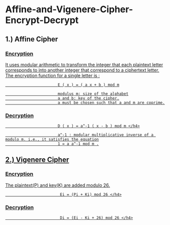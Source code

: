 # Affine-and-Vigenere-Cipher-Encrypt-Decrypt

<h2> 1.) Affine Cipher </h2>
<h3><u>Encryption</h3>

It uses modular arithmetic to transform the integer that each plaintext letter corresponds to into another integer that correspond to a ciphertext letter. 
The encryption function for a single letter is :

                           E ( x ) = ( a x + b ) mod m
 
                           modulus m: size of the alphabet
                           a and b: key of the cipher.
                           a must be chosen such that a and m are coprime.

<h3><u>Decryption</h3>

                           D ( x ) = a^-1 ( x - b ) mod m </h4>

                           a^-1 : modular multiplicative inverse of a modulo m. i.e., it satisfies the equation
                           1 = a a^-1 mod m .

<h2> 2.) Vigenere Cipher </h2>
<h3><u>Encryption</h3>

The plaintext(P) and key(K) are added modulo 26.
                                                        
                            Ei = (Pi + Ki) mod 26 </h4>

<h3><u>Decryption</h3>
  
                            Di = (Ei - Ki + 26) mod 26 </h4>
